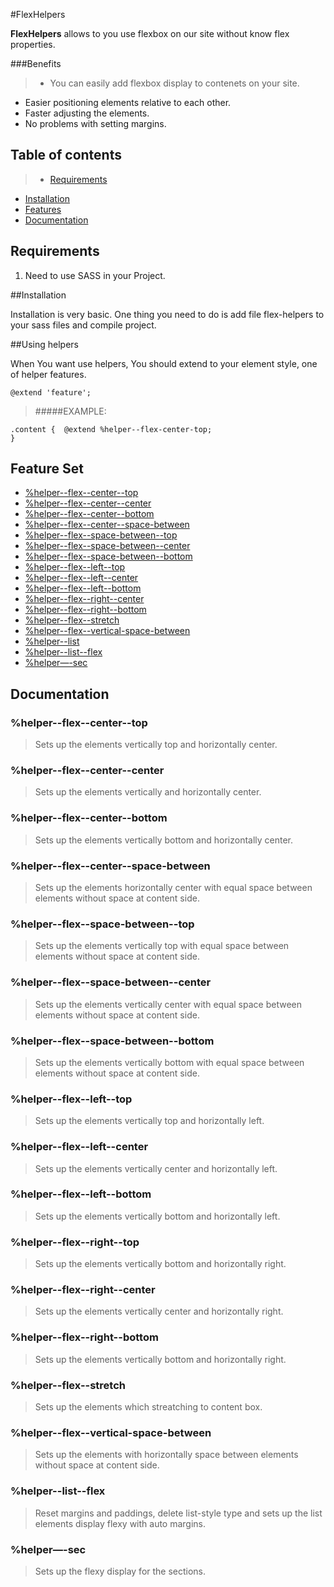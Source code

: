#FlexHelpers

**FlexHelpers** allows to you use flexbox on our site without know flex properties.

###Benefits
>* You can easily add flexbox display to contenets on your site.
* Easier positioning elements relative to each other.
* Faster adjusting the elements.
* No problems with setting margins. 


## Table of contents
>* [Requirements](#Requirements)
* [Installation](#Instalation)
* [Features](#Features)
* [Documentation](#Documentation)

## Requirements

1. Need to use SASS in your Project.

##Installation

Installation is very basic. One thing you need to do is add file flex-helpers to your sass files and compile project.


##Using helpers

When You want use helpers, You should extend to your element style, one of helper features.

```
@extend 'feature';
```

>#####EXAMPLE:

```
.content {	@extend %helper--flex-center-top;
}
```

## Feature Set
* [%helper--flex--center--top](#%helper--flex--center--top)
* [%helper--flex--center--center](#helper--flex--center--center)
* [%helper--flex--center--bottom](#%helper--flex--center--bottom)
* [%helper--flex--center--space-between](#%helper--flex--center--space-between)
* [%helper--flex--space-between--top](#%helper--flex--space-between--top)
* [%helper--flex--space-between--center](#%helper--flex--space-between--center)
* [%helper--flex--space-between--bottom](#%helper--flex--space-between--bottom)
* [%helper--flex--left--top](#%helper--flex--left--top)
* [%helper--flex--left--center](#%helper--flex--left--center)
* [%helper--flex--left--bottom](#%helper--flex--left--bottom)
* [%helper--flex--right--center](#%helper--flex--right--center)
* [%helper--flex--right--bottom](#%helper--flex--right--bottom)
* [%helper--flex--stretch](#%helper--flex--stretch)
* [%helper--flex--vertical-space-between](#%helper--flex--vertical-space-between)
* [%helper--list](#%helper--list)
* [%helper--list--flex](#%helper--list--flex)
* [%helper—-sec](#%helper—-sec)


## Documentation


### %helper--flex--center--top
> Sets up the elements vertically top and horizontally center.

### %helper--flex--center--center
> Sets up the elements vertically and horizontally center.

### %helper--flex--center--bottom
> Sets up the elements vertically bottom and horizontally center.

### %helper--flex--center--space-between
> Sets up the elements horizontally center with equal space between elements without space at content side.

### %helper--flex--space-between--top
> Sets up the elements vertically top with equal space between elements without space at content side.

### %helper--flex--space-between--center
> Sets up the elements vertically center with equal space between elements without space at content side.

### %helper--flex--space-between--bottom
> Sets up the elements vertically bottom with equal space between elements without space at content side.

### %helper--flex--left--top
> Sets up the elements vertically top and horizontally left.

### %helper--flex--left--center
> Sets up the elements vertically center and horizontally left.

### %helper--flex--left--bottom
> Sets up the elements vertically bottom and horizontally left.

### %helper--flex--right--top
> Sets up the elements vertically bottom and horizontally right.

### %helper--flex--right--center
> Sets up the elements vertically center and horizontally right.

### %helper--flex--right--bottom
> Sets up the elements vertically bottom and horizontally right.

### %helper--flex--stretch
> Sets up the elements which streatching to content box.

### %helper--flex--vertical-space-between
> Sets up the elements with horizontally space between elements without space at content side.

### %helper--list--flex
> Reset margins and paddings, delete list-style type and sets up the list elements display flexy with auto margins.

### %helper—-sec
> Sets up the flexy display for the sections.